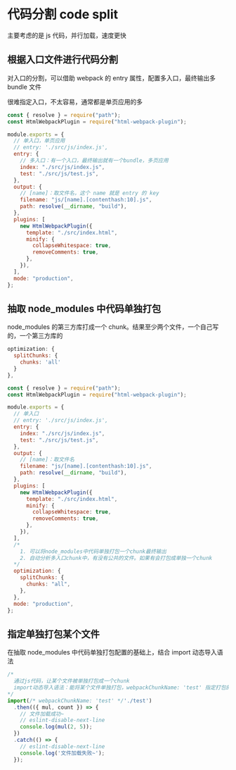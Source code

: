 # 代码分割 code split

主要考虑的是 js 代码，并行加载，速度更快

## 根据入口文件进行代码分割

对入口的分割，可以借助 webpack 的 entry 属性，配置多入口，最终输出多 bundle 文件

很难指定入口，不太容易，通常都是单页应用的多

```js
const { resolve } = require("path");
const HtmlWebpackPlugin = require("html-webpack-plugin");

module.exports = {
  // 单入口，单页应用
  // entry: './src/js/index.js',
  entry: {
    // 多入口：有一个入口，最终输出就有一个bundle，多页应用
    index: "./src/js/index.js",
    test: "./src/js/test.js",
  },
  output: {
    // [name]：取文件名，这个 name 就是 entry 的 key
    filename: "js/[name].[contenthash:10].js",
    path: resolve(__dirname, "build"),
  },
  plugins: [
    new HtmlWebpackPlugin({
      template: "./src/index.html",
      minify: {
        collapseWhitespace: true,
        removeComments: true,
      },
    }),
  ],
  mode: "production",
};
```

## 抽取 node_modules 中代码单独打包

node_modules 的第三方库打成一个 chunk。结果至少两个文件，一个自己写的，一个第三方库的

```js
optimization: {
  splitChunks: {
    chunks: 'all'
  }
},
```

```js
const { resolve } = require("path");
const HtmlWebpackPlugin = require("html-webpack-plugin");

module.exports = {
  // 单入口
  // entry: './src/js/index.js',
  entry: {
    index: "./src/js/index.js",
    test: "./src/js/test.js",
  },
  output: {
    // [name]：取文件名
    filename: "js/[name].[contenthash:10].js",
    path: resolve(__dirname, "build"),
  },
  plugins: [
    new HtmlWebpackPlugin({
      template: "./src/index.html",
      minify: {
        collapseWhitespace: true,
        removeComments: true,
      },
    }),
  ],
  /*
    1. 可以将node_modules中代码单独打包一个chunk最终输出
    2. 自动分析多入口chunk中，有没有公共的文件。如果有会打包成单独一个chunk
  */
  optimization: {
    splitChunks: {
      chunks: "all",
    },
  },
  mode: "production",
};
```

## 指定单独打包某个文件

在抽取 node_modules 中代码单独打包配置的基础上，结合 import 动态导入语法

```js
/*
  通过js代码，让某个文件被单独打包成一个chunk
  import动态导入语法：能将某个文件单独打包，webpackChunkName: 'test' 指定打包的名字，没有配置的话，默认是自动生成的
*/
import(/* webpackChunkName: 'test' */'./test')
  .then(({ mul, count }) => {
    // 文件加载成功~
    // eslint-disable-next-line
    console.log(mul(2, 5));
  })
  .catch(() => {
    // eslint-disable-next-line
    console.log('文件加载失败~');
  });
```
